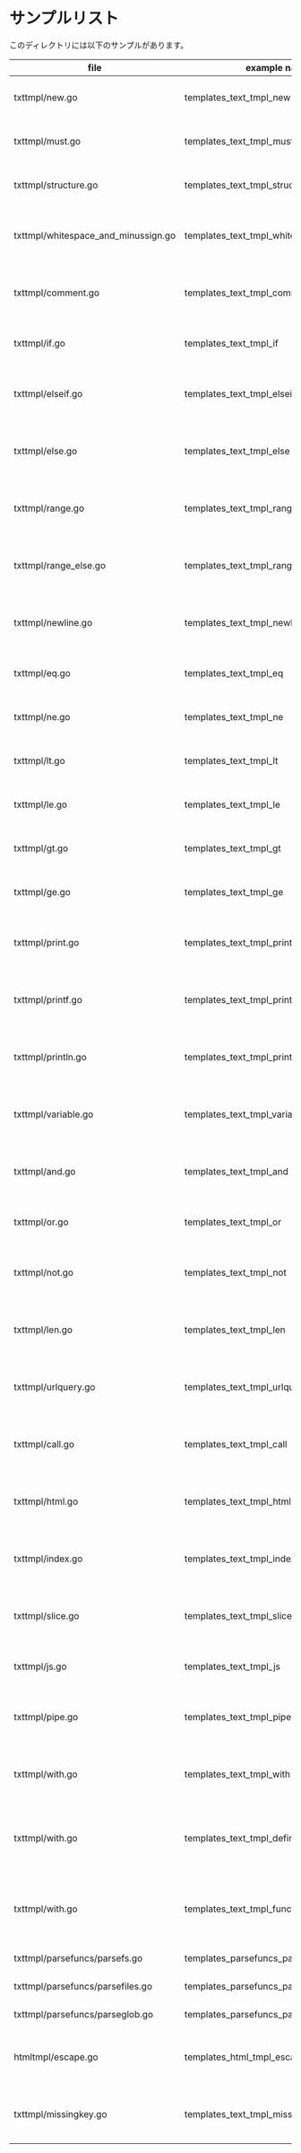 # サンプルリスト

このディレクトリには以下のサンプルがあります。

| file                                | example name                             | note                                                                                       |
| ----------------------------------- | ---------------------------------------- | ------------------------------------------------------------------------------------------ |
| txttmpl/new.go                      | templates_text_tmpl_new                  | text/template の Newメソッドのサンプルです.                                                |
| txttmpl/must.go                     | templates_text_tmpl_must                 | text/template の Mustメソッドのサンプルです.                                               |
| txttmpl/structure.go                | templates_text_tmpl_structure            | テンプレートに差し込む構造体についてのサンプルです.                                        |
| txttmpl/whitespace_and_minussign.go | templates_text_tmpl_whitespace_and_minus | テンプレートで使用する {{- }} と {{ -}} についてのサンプルです.                            |
| txttmpl/comment.go                  | templates_text_tmpl_comment              | text/template の テンプレート仕様 におけるコメントのサンプルです.                          |
| txttmpl/if.go                       | templates_text_tmpl_if                   | text/template の テンプレート仕様 におけるifのサンプルです.                                |
| txttmpl/elseif.go                   | templates_text_tmpl_elseif               | text/template の テンプレート仕様 におけるelse ifのサンプルです.                           |
| txttmpl/else.go                     | templates_text_tmpl_else                 | text/template の テンプレート仕様 におけるelseのサンプルです.                              |
| txttmpl/range.go                    | templates_text_tmpl_range                | text/template の テンプレート仕様 におけるrangeのサンプルです.                             |
| txttmpl/range_else.go               | templates_text_tmpl_range_else           | text/template の テンプレート仕様 におけるrange..elseのサンプルです.                       |
| txttmpl/newline.go                  | templates_text_tmpl_newline              | text/template の テンプレート仕様 における改行のサンプルです.                              |
| txttmpl/eq.go                       | templates_text_tmpl_eq                   | text/template の テンプレート仕様 における eq のサンプルです.                              |
| txttmpl/ne.go                       | templates_text_tmpl_ne                   | text/template の テンプレート仕様 における ne のサンプルです.                              |
| txttmpl/lt.go                       | templates_text_tmpl_lt                   | text/template の テンプレート仕様 における lt のサンプルです.                              |
| txttmpl/le.go                       | templates_text_tmpl_le                   | text/template の テンプレート仕様 における le のサンプルです.                              |
| txttmpl/gt.go                       | templates_text_tmpl_gt                   | text/template の テンプレート仕様 における gt のサンプルです.                              |
| txttmpl/ge.go                       | templates_text_tmpl_ge                   | text/template の テンプレート仕様 における ge のサンプルです.                              |
| txttmpl/print.go                    | templates_text_tmpl_print                | text/template の テンプレート仕様 における print 関数 のサンプルです.                      |
| txttmpl/printf.go                   | templates_text_tmpl_printf               | text/template の テンプレート仕様 における printf 関数 のサンプルです.                     |
| txttmpl/println.go                  | templates_text_tmpl_println              | text/template の テンプレート仕様 における println 関数 のサンプルです.                    |
| txttmpl/variable.go                 | templates_text_tmpl_variable             | text/template の テンプレート仕様 における 変数 のサンプルです.                            |
| txttmpl/and.go                      | templates_text_tmpl_and                  | text/template の テンプレート仕様 における and のサンプルです.                             |
| txttmpl/or.go                       | templates_text_tmpl_or                   | text/template の テンプレート仕様 における or のサンプルです.                              |
| txttmpl/not.go                      | templates_text_tmpl_not                  | text/template の テンプレート仕様 における not のサンプルです.                             |
| txttmpl/len.go                      | templates_text_tmpl_len                  | text/template の テンプレート仕様 における len のサンプルです.                             |
| txttmpl/urlquery.go                 | templates_text_tmpl_urlquery             | text/template の テンプレート仕様 における urlquery のサンプルです.                        |
| txttmpl/call.go                     | templates_text_tmpl_call                 | text/template の テンプレート仕様 における call のサンプルです.                            |
| txttmpl/html.go                     | templates_text_tmpl_html                 | text/template の テンプレート仕様 における html のサンプルです.                            |
| txttmpl/index.go                    | templates_text_tmpl_index                | text/template の テンプレート仕様 における index のサンプルです.                           |
| txttmpl/slice.go                    | templates_text_tmpl_slice                | text/template の テンプレート仕様 における slice のサンプルです.                           |
| txttmpl/js.go                       | templates_text_tmpl_js                   | text/template の テンプレート仕様 における js のサンプルです.                              |
| txttmpl/pipe.go                     | templates_text_tmpl_pipe                 | text/template の テンプレート仕様 における pipe のサンプルです.                            |
| txttmpl/with.go                     | templates_text_tmpl_with                 | text/template の テンプレート仕様 における with のサンプルです.                            |
| txttmpl/with.go                     | templates_text_tmpl_define               | text/template の テンプレート仕様 における define (独自テンプレートの定義) のサンプルです. |
| txttmpl/with.go                     | templates_text_tmpl_funcmap              | text/template の テンプレート仕様 における funcmap (独自関数の定義) のサンプルです.        |
| txttmpl/parsefuncs/parsefs.go       | templates_parsefuncs_parsefs             | template.ParseFS() のサンプルです.                                                         |
| txttmpl/parsefuncs/parsefiles.go    | templates_parsefuncs_parsefiles          | template.ParseFiles() のサンプルです.                                                      |
| txttmpl/parsefuncs/parseglob.go     | templates_parsefuncs_parseglob           | template.ParseGlob() のサンプルです.                                                       |
| htmltmpl/escape.go                  | templates_html_tmpl_escape               | html/template にて適用されるHTMLエスケープについてのサンプルです.                          |
| txttmpl/missingkey.go               | templates_text_tmpl_missingkey           | text/template の missingkey=zero オプション指定時のサンプルです。                          |
